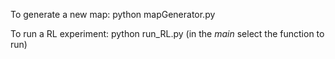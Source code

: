 To generate a new map: python mapGenerator.py

To run a RL experiment: python run_RL.py (in the _main_ select the function to run) 
